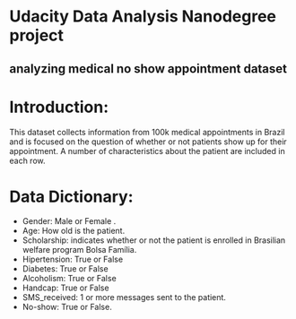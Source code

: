 # Udacity Data Analysis Nanodegree project 
## analyzing medical no show appointment dataset

# Introduction:
This dataset collects information from 100k medical appointments in Brazil and is focused on the question of whether or not patients show up for their appointment. A number of characteristics about the patient are included in each row.

# Data Dictionary:
- Gender: Male or Female .
- Age: How old is the patient.
- Scholarship: indicates whether or not the patient is enrolled in Brasilian welfare program Bolsa Família.
- Hipertension: True or False
- Diabetes: True or False
- Alcoholism: True or False
- Handcap: True or False
- SMS_received: 1 or more messages sent to the patient.
- No-show: True or False.

